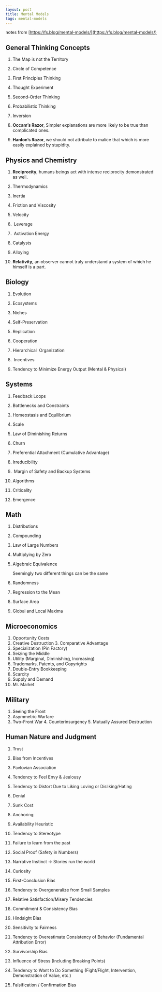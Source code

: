 ```yaml
---
layout: post
title: Mental Models 
tags: mental-models
---
```




notes from [https://fs.blog/mental-models/](https://fs.blog/mental-models/)

## General Thinking Concepts

1. The Map is not the Territory

2. Circle of Competence 


3. First Principles Thinking
   
4. Thought Experiment
   
5. Second-Order Thinking
   
6. Probabilistic Thinking
   
7. Inversion 
   
8. **Occam’s Razor**, Simpler explanations are more likely to be true than complicated ones. 

9.  **Hanlon’s Razor**, we should not attribute to malice that which is more easily explained by stupidity. 

## Physics and Chemistry


1. **Reciprocity**, humans beings act with intense reciprocity demonstrated as well.

2. Thermodynamics
   
3. Inertia
   
4. Friction and Viscosity

5. Velocity 
6.  Leverage 
7.  Activation Energy
8. Catalysts 

9.   Alloying
10.  **Relativity**, an observer cannot truly understand a system of which he himself is a part. 
   

## Biology


1. Evolution

2. Ecosystems

3. Niches

4. Self-Preservation 

5. Replication 

6. Cooperation

7. Hierarchical  Organization

8.  Incentives

9.  Tendency to Minimize Energy Output (Mental & Physical)


## Systems

1. Feedback Loops
2. Bottlenecks and Constraints

3. Homeostasis and Equilibrium
4. Scale
5. Law of Diminishing Returns
6. Churn

7. Preferential Attachment (Cumulative Advantage)

8. Irreducibility 
9.  Margin of Safety and Backup Systems


10. Algorithms
11. Criticality
12. Emergence

## Math 

1. Distributions
2. Compounding
3. Law of Large Numbers
4. Multiplying by Zero
5. Algebraic Equivalence
    
    Seemingly two different things can be the same 

6. Randomness
7. Regression to the Mean

8. Surface Area

9. Global and Local Maxima

## Microeconomics

1. Opportunity Costs
2. Creative Destruction
3. Comparative Advantage
4. Specialization (Pin Factory)
5. Seizing the Middle
8. Utility (Marginal, Diminishing, Increasing)
6. Trademarks, Patents, and Copyrights
7. Double-Entry Bookkeeping
8. Scarcity
9. Supply and Demand
10. Mr. Market


## Military 

1. Seeing the Front
2. Asymmetric Warfare
3. Two-Front War
4. Counterinsurgency
5. Mutually Assured Destruction


## Human Nature and Judgment

1. Trust
2. Bias from Incentives
3. Pavlovian Association
4. Tendency to Feel Envy & Jealousy
5. Tendency to Distort Due to Liking Loving or Disliking/Hating

6. Denial 
7. Sunk Cost
8. Anchoring
9. Availability Heuristic
10. Tendency to Stereotype 
11. Failure to learn from the past
12. Social Proof (Safety in Numbers)
13. Narrative Instinct -> Stories run the world 
14. Curiosity
15. First-Conclusion Bias
16. Tendency to Overgeneralize from Small Samples
17. Relative Satisfaction/Misery Tendencies
18. Commitment & Consistency Bias
19. Hindsight Bias
20. Sensitivity to Fairness
21. Tendency to Overestimate Consistency of Behavior (Fundamental Attribution Error)
22. Survivorship Bias
23. Influence of Stress (Including Breaking Points)
24. Tendency to Want to Do Something (Fight/Flight, Intervention, Demonstration of Value, etc.)
25. Falsification / Confirmation Bias

